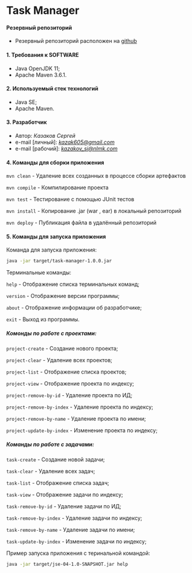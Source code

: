# Task Manager

#### Резервный репозиторий

- Резервный репозиторий расположен на [github](https://github.com/kazakov-si/jse)

#### 1. Требования к  SOFTWARE

- Java OpenJDK 11;
- Apache Maven 3.6.1.

#### 2. Используемый стек технологий

- Java SE;
- Apache Maven.

#### 3. Разработчик

- Автор: *Казаков Сергей*
- e-mail [личный]: *kazak605@gmail.com*
- e-mail [рабочий]: *kazakov_si@nlmk.com*

#### 4. Команды для сборки приложения

```mvn clean``` - Удаление всех созданных в процессе сборки артефактов

```mvn compile``` - Компилирование проекта

```mvn test``` - Тестирование с помощью JUnit тестов

```mvn install``` - Копирование .jar (war , ear) в локальный репозиторий

```mvn deploy``` - Публикация файла в удалённый репозиторий


#### 5. Команды для запуска приложения

Команда для запуска приложения:
```bash
java -jar target/task-manager-1.0.0.jar
```  

Терминальные команды:

```help``` - Отображение списка терминальных команд;

```version``` - Отображение версии программы;

```about``` - Отображение информации об разработчике;

```exit``` - Выход из программы.

##### Комонды по работе с проектами: #####

```project-create``` - Создание нового проекта;

```project-clear``` - Удаление всех проектов;

```project-list``` - Отображение списка проектов; 

```project-view``` - Отображение проекта по индексу;

```project-remove-by-id``` - Удаление проекта по ИД;

```project-remove-by-index``` - Удаление проекта по индексу;

```project-remove-by-name``` - Удаление проекта по имени;

```project-update-by-index``` - Изменение проекта по индексу;

##### Команды по работе с задачами: #####

```task-create``` - Создание новой задачи;
 
```task-clear``` - Удаление всех задач;

```task-list``` - Отображение списка задач;

```task-view``` - Отображение задачи по индексу;

```task-remove-by-id``` - Удаление задачи по ИД;

```task-remove-by-index``` - Удаление задачи по индексу;

```task-remove-by-name``` - Удаление задачи по имени;

```task-update-by-index``` - Изменение задачи по индексу;

Пример запуска приложения с теринальной командой:

```bash
java -jar target/jse-04-1.0-SNAPSHOT.jar help
```
